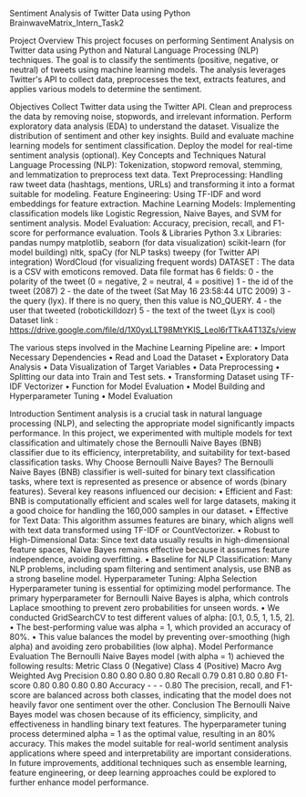 Sentiment Analysis of Twitter Data using Python BrainwaveMatrix_Intern_Task2

Project Overview
This project focuses on performing Sentiment Analysis on Twitter data using Python and Natural Language Processing (NLP) techniques. The goal is to classify the sentiments (positive, negative, or neutral) of tweets using machine learning models. The analysis leverages Twitter's API to collect data, preprocesses the text, extracts features, and applies various models to determine the sentiment.

Objectives
Collect Twitter data using the Twitter API.
Clean and preprocess the data by removing noise, stopwords, and irrelevant information.
Perform exploratory data analysis (EDA) to understand the dataset.
Visualize the distribution of sentiment and other key insights.
Build and evaluate machine learning models for sentiment classification.
Deploy the model for real-time sentiment analysis (optional).
Key Concepts and Techniques
Natural Language Processing (NLP): Tokenization, stopword removal, stemming, and lemmatization to preprocess text data.
Text Preprocessing: Handling raw tweet data (hashtags, mentions, URLs) and transforming it into a format suitable for modeling.
Feature Engineering: Using TF-IDF and word embeddings for feature extraction.
Machine Learning Models: Implementing classification models like Logistic Regression, Naive Bayes, and SVM for sentiment analysis.
Model Evaluation: Accuracy, precision, recall, and F1-score for performance evaluation.
Tools & Libraries
Python 3.x
Libraries:
pandas
numpy
matplotlib, seaborn (for data visualization)
scikit-learn (for model building)
nltk, spaCy (for NLP tasks)
tweepy (for Twitter API integration)
WordCloud (for visualizing frequent words)
DATASET : The data is a CSV with emoticons removed. Data file format has 6 fields: 0 - the polarity of the tweet (0 = negative, 2 = neutral, 4 = positive) 1 - the id of the tweet (2087) 2 - the date of the tweet (Sat May 16 23:58:44 UTC 2009) 3 - the query (lyx). If there is no query, then this value is NO_QUERY. 4 - the user that tweeted (robotickilldozr) 5 - the text of the tweet (Lyx is cool) Dataset link : https://drive.google.com/file/d/1X0yxLLT98MtYKIS_Leol6rTTkA4T13Zs/view

The various steps involved in the Machine Learning Pipeline are: • Import Necessary Dependencies • Read and Load the Dataset • Exploratory Data Analysis • Data Visualization of Target Variables • Data Preprocessing • Splitting our data into Train and Test sets. • Transforming Dataset using TF-IDF Vectorizer • Function for Model Evaluation • Model Building and Hyperparameter Tuning • Model Evaluation

Introduction Sentiment analysis is a crucial task in natural language processing (NLP), and selecting the appropriate model significantly impacts performance. In this project, we experimented with multiple models for text classification and ultimately chose the Bernoulli Naive Bayes (BNB) classifier due to its efficiency, interpretability, and suitability for text-based classification tasks.
Why Choose Bernoulli Naive Bayes? The Bernoulli Naive Bayes (BNB) classifier is well-suited for binary text classification tasks, where text is represented as presence or absence of words (binary features). Several key reasons influenced our decision: • Efficient and Fast: BNB is computationally efficient and scales well for large datasets, making it a good choice for handling the 160,000 samples in our dataset. • Effective for Text Data: This algorithm assumes features are binary, which aligns well with text data transformed using TF-IDF or CountVectorizer. • Robust to High-Dimensional Data: Since text data usually results in high-dimensional feature spaces, Naive Bayes remains effective because it assumes feature independence, avoiding overfitting. • Baseline for NLP Classification: Many NLP problems, including spam filtering and sentiment analysis, use BNB as a strong baseline model.
Hyperparameter Tuning: Alpha Selection Hyperparameter tuning is essential for optimizing model performance. The primary hyperparameter for Bernoulli Naive Bayes is alpha, which controls Laplace smoothing to prevent zero probabilities for unseen words. • We conducted GridSearchCV to test different values of alpha: [0.1, 0.5, 1, 1.5, 2]. • The best-performing value was alpha = 1, which provided an accuracy of 80%. • This value balances the model by preventing over-smoothing (high alpha) and avoiding zero probabilities (low alpha).
Model Performance Evaluation The Bernoulli Naive Bayes model (with alpha = 1) achieved the following results: Metric Class 0 (Negative) Class 4 (Positive) Macro Avg Weighted Avg Precision 0.80 0.80 0.80 0.80 Recall 0.79 0.81 0.80 0.80 F1-score 0.80 0.80 0.80 0.80 Accuracy - - - 0.80 The precision, recall, and F1-score are balanced across both classes, indicating that the model does not heavily favor one sentiment over the other.
Conclusion The Bernoulli Naive Bayes model was chosen because of its efficiency, simplicity, and effectiveness in handling binary text features. The hyperparameter tuning process determined alpha = 1 as the optimal value, resulting in an 80% accuracy. This makes the model suitable for real-world sentiment analysis applications where speed and interpretability are important considerations. In future improvements, additional techniques such as ensemble learning, feature engineering, or deep learning approaches could be explored to further enhance model performance.
